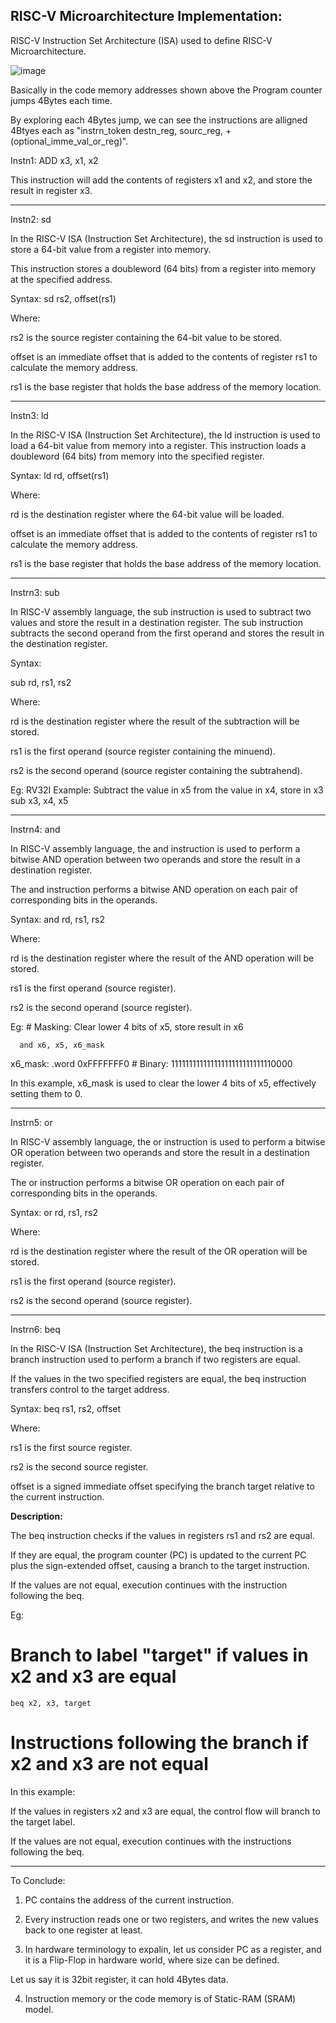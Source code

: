 RISC-V Microarchitecture Implementation:
----------------------------------------------------------------------------------

RISC-V Instruction Set Architecture (ISA) used to define RISC-V Microarchitecture.

![image](https://github.com/pavankumarka/RISCV-Hardware_Design_Program_by_VSD/assets/22821014/3f587d7e-0244-444c-b73c-55fc4378b317)

Basically in the code memory addresses shown above the Program counter jumps 4Bytes each time.

By exploring each 4Bytes jump, we can see the instructions are alligned 4Btyes each as "instrn_token destn_reg, sourc_reg, +(optional_imme_val_or_reg)".

Instn1: ADD x3, x1, x2

  This instruction will add the contents of registers x1 and x2, and store the result in register x3.

-------------------------------------------------------------------------------------------------------------

Instn2: sd

In the RISC-V ISA (Instruction Set Architecture), the sd instruction is used to store a 64-bit value from a register into memory. 

This instruction stores a doubleword (64 bits) from a register into memory at the specified address.

Syntax: 
    sd rs2, offset(rs1)

Where:

rs2 is the source register containing the 64-bit value to be stored.

offset is an immediate offset that is added to the contents of register rs1 to calculate the memory address.

rs1 is the base register that holds the base address of the memory location.

-------------------------------------------------------------------------------------------------------------

Instn3: ld

In the RISC-V ISA (Instruction Set Architecture), the ld instruction is used to load a 64-bit value from memory into a register. 
This instruction loads a doubleword (64 bits) from memory into the specified register.

Syntax:
    ld rd, offset(rs1)

Where:

rd is the destination register where the 64-bit value will be loaded.

offset is an immediate offset that is added to the contents of register rs1 to calculate the memory address.

rs1 is the base register that holds the base address of the memory location.

---------------------------------------------------------------------------------------------------------------------------------------------
Instrn3: sub

In RISC-V assembly language, the sub instruction is used to subtract two values and store the result in a destination register. 
The sub instruction subtracts the second operand from the first operand and stores the result in the destination register.

Syntax:

sub rd, rs1, rs2

Where:

rd is the destination register where the result of the subtraction will be stored.

rs1 is the first operand (source register containing the minuend).

rs2 is the second operand (source register containing the subtrahend).


Eg: RV32I Example: Subtract the value in x5 from the value in x4, store in x3
sub x3, x4, x5

---------------------------------------------------------------------------------------------------------------------------------------------
Instrn4: and

In RISC-V assembly language, the and instruction is used to perform a bitwise AND operation between two operands and store the result in a destination register. 

The and instruction performs a bitwise AND operation on each pair of corresponding bits in the operands.

Syntax:
    and rd, rs1, rs2

Where:

rd is the destination register where the result of the AND operation will be stored.

rs1 is the first operand (source register).

rs2 is the second operand (source register).

Eg: # Masking: Clear lower 4 bits of x5, store result in x6

      and x6, x5, x6_mask
      
x6_mask: .word 0xFFFFFFF0  # Binary: 11111111111111111111111111110000

In this example, x6_mask is used to clear the lower 4 bits of x5, effectively setting them to 0.

---------------------------------------------------------------------------------------------------------------------------------------------
Instrn5: or

In RISC-V assembly language, the or instruction is used to perform a bitwise OR operation between two operands and store the result in a destination register. 

The or instruction performs a bitwise OR operation on each pair of corresponding bits in the operands.

Syntax:
      or rd, rs1, rs2

Where:

rd is the destination register where the result of the OR operation will be stored.

rs1 is the first operand (source register).

rs2 is the second operand (source register).

---------------------------------------------------------------------------------------------------------------------------------------------

Instrn6: beq

In the RISC-V ISA (Instruction Set Architecture), the beq instruction is a branch instruction used to perform a branch if two registers are equal. 

If the values in the two specified registers are equal, the beq instruction transfers control to the target address.

Syntax:
      beq rs1, rs2, offset

Where:

rs1 is the first source register.

rs2 is the second source register.

offset is a signed immediate offset specifying the branch target relative to the current instruction.

**Description:**

The beq instruction checks if the values in registers rs1 and rs2 are equal. 

If they are equal, the program counter (PC) is updated to the current PC plus the sign-extended offset, causing a branch to the target instruction. 

If the values are not equal, execution continues with the instruction following the beq.

Eg: 

# Branch to label "target" if values in x2 and x3 are equal
    beq x2, x3, target

# Instructions following the branch if x2 and x3 are not equal 

In this example:

If the values in registers x2 and x3 are equal, the control flow will branch to the target label.

If the values are not equal, execution continues with the instructions following the beq.

---------------------------------------------------------------------------------------------------------------------------------------------

To Conclude:

1. PC contains the address of the current instruction.

2. Every instruction reads one or two registers, and writes the new values back to one register at least.

3.  In hardware terminology to expalin, let us consider PC as a register, and it is a Flip-Flop in hardware world, where size can be defined.

  Let us say it is 32bit register, it can hold 4Bytes data.

4. Instruction memory or the code memory is of Static-RAM (SRAM) model.
